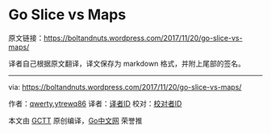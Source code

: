 
# Go Slice vs Maps

原文链接：https://boltandnuts.wordpress.com/2017/11/20/go-slice-vs-maps/

译者自己根据原文翻译，译文保存为 markdown 格式，并附上尾部的签名。

----------------

via: https://boltandnuts.wordpress.com/2017/11/20/go-slice-vs-maps/

作者：[qwerty.ytrewq86](https://boltandnuts.wordpress.com/about/)
译者：[译者ID](https://github.com/译者ID)
校对：[校对者ID](https://github.com/校对者ID)

本文由 [GCTT](https://github.com/studygolang/GCTT) 原创编译，[Go中文网](https://studygolang.com/) 荣誉推
